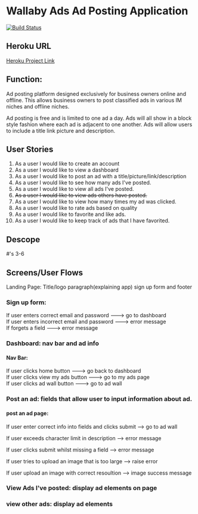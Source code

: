 
# Wallaby Ads Ad Posting Application

[![Build Status](https://travis-ci.org/jeremytaylor7/wallaby-ads-project.svg?branch=master)](https://travis-ci.org/jeremytaylor7/wallaby-ads-project)

## Heroku URL
[Heroku Project Link](https://sheltered-bastion-34291.herokuapp.com/)

## Function: 
Ad posting platform designed exclusively for business owners
online and offline. This allows business owners to post classified ads
in various IM niches and offline niches. 

Ad posting is free and is limited to one ad a day. Ads will all show
in a block style fashion where each ad is adjacent to one another.
Ads will allow users to include a title link picture and description.


## User Stories

1. As a user I would like to create an account
2. As a user I would like to view a dashboard
3. As a user I would like to post an ad with a title/picture/link/description
4. As a user I would like to see how many ads I've posted.
5. As a user I would like to view all ads I've posted.
6. ~~As a user I would like to view ads others have posted.~~
7. As a user I would like to view how many times my ad was clicked.
8. As a user I would like to rate ads based on quality
9. As a user I would like to favorite and like ads.
10. As a user I would like to keep track of ads that I have favorited.


## Descope

#'s 3-6

## Screens/User Flows

Landing Page: Title/logo paragraph(explaining app) sign up form and footer

### Sign up form:
If user enters correct email and password ---> go to dashboard   
If user enters incorrect email and password ---> error message  
If forgets a field ---> error message

### Dashboard: nav bar and ad info

#### Nav Bar:

If user clicks home button ---> go back to dashboard  
If user clicks view my ads button ---> go to my ads page  
If user clicks ad wall button ---> go to ad wall


### Post an ad: fields that allow user to input information about ad.

#### post an ad page:

If user enter correct info into fields and clicks submit
--> go to ad wall

If user exceeds character limit in description --> error message

If user clicks submit whilst missing a field --> error message

If user tries to upload an image that is too large --> raise error

If user upload an image with correct resoultion --> image success message


### View Ads I've posted: display ad elements on page

### view other ads: display ad elements

